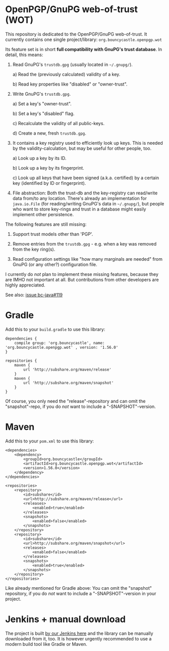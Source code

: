 OpenPGP/GnuPG web-of-trust (WOT)
===

This repository is dedicated to the OpenPGP/GnuPG web-of-trust. It currently contains one single
project/library: `org.bouncycastle.openpgp.wot`

Its feature set is in short **full compatibility with GnuPG's trust database**. In detail, this means:

1) Read GnuPG's `trustdb.gpg` (usually located in `~/.gnupg/`).

	a) Read the (previously calculated) validity of a key.

	b) Read key properties like "disabled" or "owner-trust".

2) Write GnuPG's `trustdb.gpg`.

	a) Set a key's "owner-trust".

	b) Set a key's "disabled" flag.

	c) Recalculate the validity of all public-keys.

	d) Create a new, fresh `trustdb.gpg`.

3) It contains a key registry used to efficiently look up keys. This is needed by the
validity-calculation, but may be useful for other people, too.

	a) Look up a key by its ID.

	b) Look up a key by its fingerprint.

	c) Look up all keys that have been signed (a.k.a. certified) by a certain key (identified by ID or fingerprint).

4) File abstraction: Both the trust-db and the key-registry can read/write data from/to any location. There's
already an implementation for `java.io.File` (for reading/writing GnuPG's data in `~/.gnupg/`), but people who
want to store key-rings and trust in a database might easily implement other persistence.

The following features are still missing:

1) Support trust models other than 'PGP'.

2) Remove entries from the `trustdb.gpg` - e.g. when a key was removed from the key ring(s).

3) Read configuration settings like "how many marginals are needed" from GnuPG (or any other?) configuration file.

I currently do *not* plan to implement these missing features, because they are IMHO not important at all. But
contributions from other developers are highly appreciated.


See also: [issue bc-java#119](https://github.com/bcgit/bc-java/pull/119/)


Gradle
===
Add this to your `build.gradle` to use this library:

	dependencies {
		compile group: 'org.bouncycastle', name: 'org.bouncycastle.openpgp.wot' , version: '1.56.0'
	}

	repositories {
		maven {
			url 'http://subshare.org/maven/release'
		}
		maven {
			url 'http://subshare.org/maven/snapshot'
		}
	}

Of course, you only need the "release"-repository and can omit the "snapshot"-repo, if you do *not* want
to include a "-SNAPSHOT"-version.


Maven
===
Add this to your `pom.xml` to use this library:

	<dependencies>
		<dependency>
			<groupId>org.bouncycastle</groupId>
			<artifactId>org.bouncycastle.openpgp.wot</artifactId>
			<version>1.56.0</version>
		</dependency>
	</dependencies>

	<repositories>
		<repository>
			<id>subshare</id>
			<url>http://subshare.org/maven/release</url>
			<releases>
				<enabled>true</enabled>
			</releases>
			<snapshots>
				<enabled>false</enabled>
			</snapshots>
		</repository>
		<repository>
			<id>subshare</id>
			<url>http://subshare.org/maven/snapshot</url>
			<releases>
				<enabled>false</enabled>
			</releases>
			<snapshots>
				<enabled>true</enabled>
			</snapshots>
		</repository>
	</repositories>

Like already mentioned for Gradle above: You can omit the "snapshot" repository, if you do *not* want to
include a "-SNAPSHOT"-version in your project.


Jenkins + manual download
===
The project is built [by our Jenkins here](https://codewizards.co/jenkins/job/org.bouncycastle.openpgp.wot/)
and the library can be manually downloaded from it, too. It is however urgently recommended to use a modern build
tool like Gradle or Maven.
